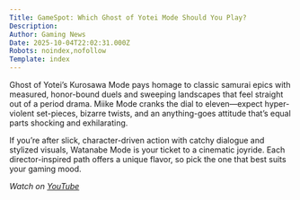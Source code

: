 ```yaml
---
Title: GameSpot: Which Ghost of Yotei Mode Should You Play?
Description: 
Author: Gaming News
Date: 2025-10-04T22:02:31.000Z
Robots: noindex,nofollow
Template: index
---
```

<p>Ghost of Yotei’s Kurosawa Mode pays homage to classic samurai epics with measured, honor-bound duels and sweeping landscapes that feel straight out of a period drama. Miike Mode cranks the dial to eleven—expect hyper-violent set-pieces, bizarre twists, and an anything-goes attitude that’s equal parts shocking and exhilarating.</p>

<p>If you’re after slick, character-driven action with catchy dialogue and stylized visuals, Watanabe Mode is your ticket to a cinematic joyride. Each director-inspired path offers a unique flavor, so pick the one that best suits your gaming mood.</p>

<p><em>Watch on <a href="https://www.youtube.com/watch?v=6kn1repFeLg" rel="noopener noreferrer">YouTube</a></em></p>

